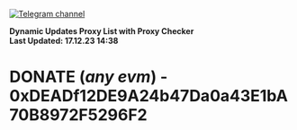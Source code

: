 [![Telegram channel](https://img.shields.io/endpoint?url=https://runkit.io/damiankrawczyk/telegram-badge/branches/master?url=https://t.me/n4z4v0d)](https://t.me/n4z4v0d) 

**Dynamic Updates Proxy List with Proxy Checker**  
**Last Updated: 17.12.23 14:38**

# DONATE (_any evm_) - 0xDEADf12DE9A24b47Da0a43E1bA70B8972F5296F2
